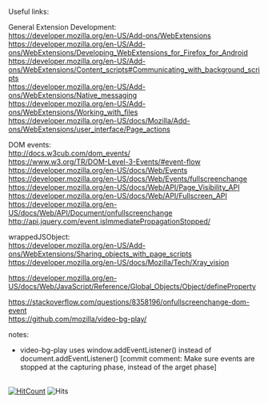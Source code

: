Useful links:  

General Extension Development:  
https://developer.mozilla.org/en-US/Add-ons/WebExtensions  
https://developer.mozilla.org/en-US/Add-ons/WebExtensions/Developing_WebExtensions_for_Firefox_for_Android  
https://developer.mozilla.org/en-US/Add-ons/WebExtensions/Content_scripts#Communicating_with_background_scripts  
https://developer.mozilla.org/en-US/Add-ons/WebExtensions/Native_messaging  
https://developer.mozilla.org/en-US/Add-ons/WebExtensions/Working_with_files  
https://developer.mozilla.org/en-US/docs/Mozilla/Add-ons/WebExtensions/user_interface/Page_actions

DOM events:  
http://docs.w3cub.com/dom_events/  
https://www.w3.org/TR/DOM-Level-3-Events/#event-flow  
https://developer.mozilla.org/en-US/docs/Web/Events  
https://developer.mozilla.org/en-US/docs/Web/Events/fullscreenchange  
https://developer.mozilla.org/en-US/docs/Web/API/Page_Visibility_API  
https://developer.mozilla.org/en-US/docs/Web/API/Fullscreen_API  
https://developer.mozilla.org/en-US/docs/Web/API/Document/onfullscreenchange  
http://api.jquery.com/event.isImmediatePropagationStopped/  

wrappedJSObject:  
https://developer.mozilla.org/en-US/Add-ons/WebExtensions/Sharing_objects_with_page_scripts  
https://developer.mozilla.org/en-US/docs/Mozilla/Tech/Xray_vision  

https://developer.mozilla.org/en-US/docs/Web/JavaScript/Reference/Global_Objects/Object/defineProperty  

https://stackoverflow.com/questions/8358196/onfullscreenchange-dom-event  
https://github.com/mozilla/video-bg-play/  

notes:
- video-bg-play uses window.addEventListener() instead of document.addEventListener() [commit comment:  Make sure events are stopped at the capturing phase, instead of the arget phase]

\
[![HitCount](http://hits.dwyl.com/dQm5Uojx/dQm5Uojx.svg)](http://hits.dwyl.com/dQm5Uojx/dQm5Uojx)
![Hits](https://hitcounter.pythonanywhere.com/count/tag.svg?url=dQm5Uojx)
